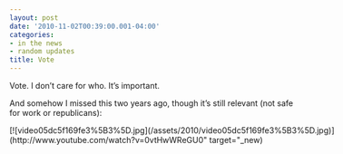 ```yaml
---
layout: post
date: '2010-11-02T00:39:00.001-04:00'
categories:
- in the news
- random updates
title: Vote
---
```



Vote. I don’t care for who. It’s important.

And somehow I missed this two years ago, though it’s still relevant (not safe for work or republicans):    <div class="wlWriterEditableSmartContent" id="scid:5737277B-5D6D-4f48-ABFC-DD9C333F4C5D:777cb6a9-bbfb-40af-801f-d00d25c3d6ca" style="padding-bottom: 0px; padding-left: 0px; width: 640px; padding-right: 0px; display: block; float: none; margin-left: auto; margin-right: auto; padding-top: 0px;">
<div id="2daad010-ddb1-4eb2-a8ee-1adde134c96c" style="margin: 0px; padding: 0px; display: inline;">
<div>[![video05dc5f169fe3%5B3%5D.jpg](/assets/2010/video05dc5f169fe3%5B3%5D.jpg)](http://www.youtube.com/watch?v=0vtHwWReGU0" target="_new)</div></div></div>